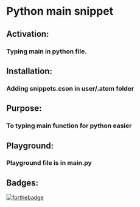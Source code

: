 # Python main snippet

## Activation:
### Typing main in python file.

## Installation:
### Adding snippets.cson in user/.atom folder
<!--user/.atom is not in this direcotry-->

## Purpose:
### To typing main function for python easier

## Playground:
### Playground file is in main.py

## Badges:
[![forthebadge](https://forthebadge.com/images/badges/uses-git.svg)](https://forthebadge.com)
